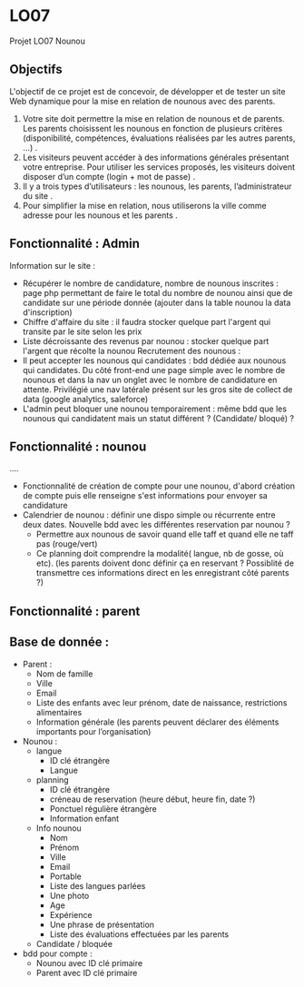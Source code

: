 # LO07
Projet LO07 Nounou



## Objectifs

L'objectif de ce projet est de concevoir, de développer et de tester un site Web dynamique pour la mise en
relation de nounous avec des parents.

1. Votre site doit permettre la mise en relation de nounous et de parents. Les parents choisissent les nounous
en fonction de plusieurs critères (disponibilité, compétences, évaluations réalisées par les autres parents, …) . 
1. Les visiteurs peuvent accéder à des informations générales présentant votre entreprise. Pour utiliser les
services proposés, les visiteurs doivent disposer d’un compte (login + mot de passe) . 
1. Il y a trois types d’utilisateurs : les nounous, les parents, l’administrateur du site . 
1. Pour simplifier la mise en relation, nous utiliserons la ville comme adresse pour les nounous et les parents . 

## Fonctionnalité : Admin

Information sur le site :
* Récupérer le nombre de candidature, nombre de nounous inscrites : page php permettant de faire le total du nombre de nounou ainsi que de candidate sur une période donnée (ajouter dans la table nounou la data d'inscription)
* Chiffre d'affaire du site : il faudra stocker quelque part l'argent qui transite par le site selon les prix
* Liste décroissante des revenus par nounou : stocker quelque part l'argent que récolte la nounou
Recrutement des nounous :
* Il peut accepter les nounous qui candidates : bdd dédiée aux nounous qui candidates. Du côté front-end une page simple avec le nombre de nounous et dans la nav un onglet avec le nombre de candidature en attente. Privilégié une nav latérale présent sur les gros site de collect de data (google analytics, saleforce)
* L'admin peut bloquer une nounou temporairement : même bdd que les nounous qui candidatent mais un statut différent ? (Candidate/ bloqué) ?

## Fonctionnalité : nounou

....

* Fonctionnalité de création de compte pour une nounou, d'abord création de compte puis elle renseigne s'est informations pour envoyer sa candidature
* Calendrier de nounou : définir une dispo simple ou  récurrente entre deux dates. Nouvelle bdd avec les différentes reservation par nounou ?
  * Permettre aux nounous de savoir quand elle taff et quand elle ne taff pas (rouge/vert)
  * Ce planning doit comprendre la modalité( langue, nb de gosse, où etc). (les parents doivent donc définir ça en reservant ? Possiblité de transmettre ces informations direct en les enregistrant côté parents ?)

## Fonctionnalité : parent

## Base de donnée :

* Parent :
  * Nom de famille
  * Ville
  * Email
  * Liste des enfants avec leur prénom, date de naissance, restrictions alimentaires
  * Information générale (les parents peuvent déclarer des éléments importants pour l’organisation)
* Nounou :
  * langue
    * ID clé étrangère
    * Langue
  * planning
    * ID clé étrangère
    * créneau de reservation (heure début, heure fin, date ?) 
    * Ponctuel régulière étrangère
    * Information enfant
  * Info nounou
    * Nom
    * Prénom
    * Ville
    * Email
    * Portable
    * Liste des langues parlées
    * Une photo
    * Age
    * Expérience
    * Une phrase de présentation
    * Liste des évaluations effectuées par les parents
  * Candidate / bloquée
* bdd pour compte : 
  * Nounou avec ID clé primaire
  * Parent avec ID clé primaire 
  
  














